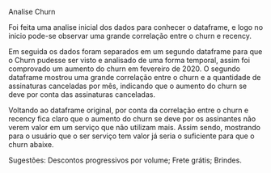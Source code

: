Analise Churn


Foi feita uma analise inicial dos dados para conhecer o dataframe, e logo no inicio pode-se observar uma grande correlação entre o churn e recency.

Em seguida os dados foram separados em um segundo dataframe para que o Churn pudesse ser visto  e analisado de uma forma temporal, assim foi comprovado um aumento do churn em fevereiro de 2020. O segundo dataframe mostrou uma grande correlação entre o churn e a quantidade de assinaturas canceladas por mês, indicando que o aumento do churn se deve por conta das assinaturas canceladas.

Voltando ao dataframe original, por conta da correlação entre o churn e recency fica claro que o aumento do churn se deve por os assinantes não verem valor em um serviço que não utilizam mais. Assim sendo, mostrando para o usuário que o ser serviço tem valor já seria o suficiente para que o churn abaixe.

Sugestões:
Descontos progressivos por volume;
Frete grátis;
Brindes.
